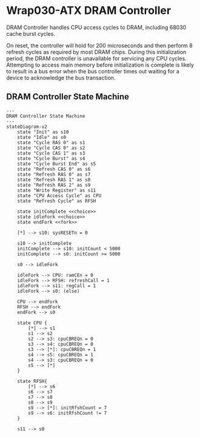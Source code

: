 # Wrap030-ATX DRAM Controller
DRAM Controller handles CPU access cycles to DRAM, including 68030 cache burst cycles. 

On reset, the controller will hold for 200 microseconds and then perform 8 refresh cycles as required by most DRAM chips. During this initialization period, the DRAM controller is unavailable for servicing any CPU cycles. Attempting to access main memory before initialization is complete is likely to result in a bus error when the bus controller times out waiting for a device to acknowledge the bus transaction. 

## DRAM Controller State Machine
```Mermaid
---
DRAM Controller State Machine
---
stateDiagram-v2
    state "Init" as s10
    state "Idle" as s0
    state "Cycle RAS 0" as s1
    state "Cycle CAS 0" as s2
    state "Cycle CAS 1" as s3
    state "Cycle Burst" as s4
    state "Cycle Burst End" as s5
    state "Refresh CAS 0" as s6
    state "Refresh RAS 0" as s7
    state "Refresh RAS 1" as s8
    state "Refresh RAS 2" as s9
    state "Write Register" as s11
    state "CPU Access Cycle" as CPU
    state "Refresh Cycle" as RFSH

    state initComplete <<choice>>
    state idleFork <<choice>>
    state endFork <<fork>>

    [*] --> s10: sysRESETn = 0

    s10 --> initComplete
    initComplete --> s10: initCount < 5000
    initComplete --> s0: initCount >= 5000

    s0 --> idleFork

    idleFork --> CPU: ramCEn = 0
    idleFork --> RFSH: refreshCall = 1
    idleFork --> s11: regCall = 1
    idleFork --> s0: (else)

    CPU --> endFork
    RFSH --> endFork
    endFork --> s0

    state CPU {
        [*] --> s1
        s1 --> s2
        s2 --> s3: cpuCBREQn = 0
        s3 --> s4: cpuCBREQn = 0
        s3 --> [*]: cpuCBREQn = 1
        s4 --> s5: cpuCBREQn = 1
        s4 --> s3: cpuCBREQn = 0
        s5 --> [*]
    }

    state RFSH{
        [*] --> s6
        s6 --> s7
        s7 --> s8
        s8 --> s9
        s9 --> [*]: initRfshCount = 7
        s9 --> s6: initRfshCount != 7
    }

    s11 --> s0
```